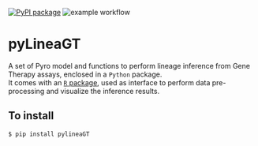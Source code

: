 [![PyPI package](https://github.com/caravagnalab/pyLineaGT/workflows/python-publish/badge.svg)](https://github.com/caravagnalab/pyLineaGT/actions)
![example workflow](https://github.com/caravagnalab/pyLineaGT/actions/workflows/python-publish.yml/badge.svg)

# pyLineaGT

A set of Pyro model and functions to perform lineage inference from Gene Therapy assays, enclosed in a `Python` package. \
It comes with an [`R` package](https://github.com/caravagnalab/LineaGT), used as interface to perform data pre-processing and visualize the inference results.

## To install

`$ pip install pylineaGT`
